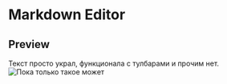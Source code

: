 # Markdown Editor
## Preview
Текст просто украл, функционала с тулбарами и прочим нет.
![Пока только такое может](https://github.com/tokhichevsky/markdown-editor/blob/master/preview.png)
